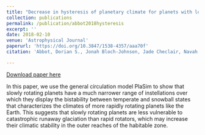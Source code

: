 ```yaml
---
title: "Decrease in hysteresis of planetary climate for planets with long solar days"
collection: publications
permalink: /publication/abbot2018hysteresis
excerpt: ''
date: 2018-02-10
venue: 'Astrophysical Journal'
paperurl: 'https://doi.org/10.3847/1538-4357/aaa70f'
citation: 'Abbot, Dorian S., Jonah Bloch-Johnson, Jade Checlair, Navah X. Farahat, <b>R. J. Graham</b>, David Plotkin, Predrag Popovic, and and Francisco Spaulding-Astudillo. &quot;Decrease in Hysteresis of Planetary Climate for Planets with Long Solar Days&quot; <i>The Astrophysical Journal</i> 854, no. 1 (2018): 3. DOI:10.3847/1538-4357/aaa70f.'

---
```

[Download paper here](http://arejaygraham.github.io/files/abbot2018hysteresis.pdf)

In this paper, we use the general circulation model PlaSim to show that slowly rotating planets have a much narrower range of instellations over which they display the bistability between temperate and snowball states that characterizes the climates of more rapidly rotating planets like the Earth. This suggests that slowly rotating planets are less vulnerable to catastrophic runaway glaciation than rapid rotators, which may increase their climatic stability in the outer reaches of the habitable zone.
